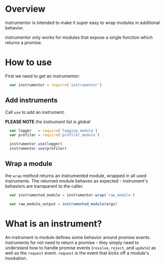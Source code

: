 Overview
========

instrumentor is intended to make it super easy to wrap modules in additional behavior.

instrumentor only works for modules that expose a single function which returns a promise.

How to use
==========

First we need to get an instrumentor:

```javascript
  var instrumentor = require('instrumentor')
```

Add instruments
---------------

Call `use` to add an instrument.

__PLEASE NOTE__ _the instrument list is global_

```javascript
  var logger   = require('logging_module')
  var profiler = require('profiler_module')

  instrumentor.use(logger)
  instrumentor.use(profiler)
```

Wrap a module
-------------

the `wrap` method returns an instrumented module, wrapped in all used instruments. The returned
module behaves as expected - instrument's behaviors are transparent to the caller.

```javascript
  var instrumented_module = instrumentor.wrap('raw_module')

  var raw_module_output = instrumented_module(args)
```

What is an instrument?
======================

An instrument is module defines some behavior around promise events. instruments for not need to 
return a promise - they simply need to understand how to handle promise events (`resolve`, `reject`, and `update`) as well as the `request` event. `request` is the event that kicks off a module's invokation.